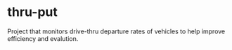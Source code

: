 # thru-put
Project that monitors drive-thru departure rates of vehicles to help improve efficiency and evalution.  
